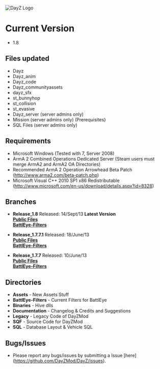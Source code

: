 ![DayZ Logo](http://stuff.skaronator.com/20130823120139172.png)


Current Version
==================================
 - 1.8
 
Files updated
------------
 - Dayz
 - Dayz_anim
 - Dayz_code
 - Dayz_communityassets
 - dayz_sfx
 - st_bunnyhop
 - st_collision
 - st_evasive
 - Dayz_server (server admins only)
 - Mission (server admins only) (Prerequisites)
 - SQL Files (server admins only)

Requirements
------------

 - Microsoft Windows (Tested with 7, Server 2008)
 - ArmA 2 Combined Operations Dedicated Server (Steam users must merge ArmA2 and ArmA2 OA Directories)
 - Recommended ArmA 2 Operation Arrowhead Beta Patch (http://www.arma2.com/beta-patch.php)
 - Microsoft Visual C++ 2010 SP1 x86 Redistributable (http://www.microsoft.com/en-us/download/details.aspx?id=8328)
 
Branches
--------

- **Release_1.8** Released: 14/Sept/13 **Latest Version**<br>
**[Public Files](https://github.com/DayZMod/DayZ/tree/Release_1.8)**<br>
**[BattlEye-Filters](https://github.com/DayZMod/Battleye-Filters/tree/Release_1.8)**<br>


- **Release_1.7.7.1** Released: 18/June/13<br>
**[Public Files](https://github.com/DayZMod/DayZ/tree/Release_1.7.7.1)**<br>
**[BattlEye-Filters](https://github.com/DayZMod/Battleye-Filters/tree/Release_1.7.7.1)**<br>

- **Release_1.7.7** Released: 10/June/13<br>
**[Public Files](https://github.com/DayZMod/DayZ/tree/Release_1.7.7)**<br>
**[BattlEye-Filters](https://github.com/DayZMod/Battleye-Filters/tree/Release_1.7.7)**<br>


Directories
-----------

 - **Assets** - New Assets Stuff
 - **BattlEye-Filters** - Current Filters for BattlEye
 - **Binaries** - Hive dlls
 - **Documentation** - Changelog & Credits and Suggestions
 - **Legacy** - Legacy Code of DayZMod
 - **SQF** - Source Code for DayZMod
 - **SQL** - Database Layout & Vehicle SQL

Bugs/Issues
-----------

- Please report any bugs/issues by submitting a Issue [here] (https://github.com/DayZMod/DayZ/issues).
